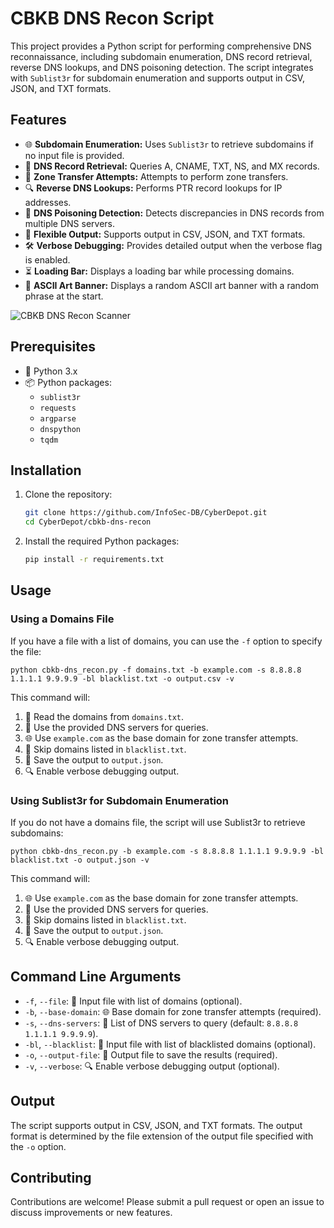 
# CBKB DNS Recon Script

This project provides a Python script for performing comprehensive DNS reconnaissance, including subdomain enumeration, DNS record retrieval, reverse DNS lookups, and DNS poisoning detection. The script integrates with `Sublist3r` for subdomain enumeration and supports output in CSV, JSON, and TXT formats.


## Features

- 🌐 **Subdomain Enumeration:** Uses `Sublist3r` to retrieve subdomains if no input file is provided.
- 📜 **DNS Record Retrieval:** Queries A, CNAME, TXT, NS, and MX records.
- 🔐 **Zone Transfer Attempts:** Attempts to perform zone transfers.
- 🔍 **Reverse DNS Lookups:** Performs PTR record lookups for IP addresses.
- 🚨 **DNS Poisoning Detection:** Detects discrepancies in DNS records from multiple DNS servers.
- 📂 **Flexible Output:** Supports output in CSV, JSON, and TXT formats.
- 🛠️ **Verbose Debugging:** Provides detailed output when the verbose flag is enabled.
- ⏳ **Loading Bar:** Displays a loading bar while processing domains.
- 🎨 **ASCII Art Banner:** Displays a random ASCII art banner with a random phrase at the start.

![CBKB DNS Recon Scanner](https://colorblindkeybangers.com/imgs/cbkb-dns.png)

## Prerequisites

- 🐍 Python 3.x
- 📦 Python packages:
  - `sublist3r`
  - `requests`
  - `argparse`
  - `dnspython`
  - `tqdm`

## Installation

1. Clone the repository:

    ```bash
    git clone https://github.com/InfoSec-DB/CyberDepot.git
    cd CyberDepot/cbkb-dns-recon
    ```

2. Install the required Python packages:

    ```bash
    pip install -r requirements.txt
    ```

## Usage

### Using a Domains File

If you have a file with a list of domains, you can use the `-f` option to specify the file:

    python cbkb-dns_recon.py -f domains.txt -b example.com -s 8.8.8.8 1.1.1.1 9.9.9.9 -bl blacklist.txt -o output.csv -v

This command will:

1.  📄 Read the domains from `domains.txt`.
2.  📡 Use the provided DNS servers for queries.
3.  🌐 Use `example.com` as the base domain for zone transfer attempts.
4.  🛑 Skip domains listed in `blacklist.txt`.
5.  💾 Save the output to `output.json`.
6.  🔍 Enable verbose debugging output.



### Using Sublist3r for Subdomain Enumeration
If you do not have a domains file, the script will use Sublist3r to retrieve subdomains:

    python cbkb-dns_recon.py -b example.com -s 8.8.8.8 1.1.1.1 9.9.9.9 -bl blacklist.txt -o output.json -v

This command will:

1.  🌐 Use `example.com` as the base domain for zone transfer attempts.
2.  📡 Use the provided DNS servers for queries.
3.  🛑 Skip domains listed in `blacklist.txt`.
4.  💾 Save the output to `output.json`.
5.  🔍 Enable verbose debugging output.


## Command Line Arguments

-   `-f`, `--file`: 📄 Input file with list of domains (optional).
-   `-b`, `--base-domain`: 🌐 Base domain for zone transfer attempts (required).
-   `-s`, `--dns-servers`: 📡 List of DNS servers to query (default: `8.8.8.8 1.1.1.1 9.9.9.9`).
-   `-bl`, `--blacklist`: 🛑 Input file with list of blacklisted domains (optional).
-   `-o`, `--output-file`: 💾 Output file to save the results (required).
-   `-v`, `--verbose`: 🔍 Enable verbose debugging output (optional).

## Output

The script supports output in CSV, JSON, and TXT formats. The output format is determined by the file extension of the output file specified with the `-o` option.

## Contributing

Contributions are welcome! Please submit a pull request or open an issue to discuss improvements or new features.